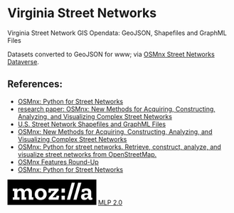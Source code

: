 # Virginia Street Networks
Virginia Street Network GIS Opendata: GeoJSON, Shapefiles and GraphML Files

Datasets converted to GeoJSON for www; via [OSMnx Street Networks Dataverse](https://dataverse.harvard.edu/dataverse/osmnx-street-networks).

## References:  
* [OSMnx: Python for Street Networks](https://geoffboeing.com/2016/11/osmnx-python-street-networks/)  
* [research paper: OSMnx: New Methods for Acquiring, Constructing, Analyzing, and Visualizing Complex Street Networks](https://www.researchgate.net/publication/309738462_OSMnx_New_Methods_for_Acquiring_Constructing_Analyzing_and_Visualizing_Complex_Street_Networks)  
* [U.S. Street Network Shapefiles and GraphML Files](https://dataverse.harvard.edu/dataset.xhtml?persistentId=doi:10.7910/DVN/CUWWYJ)  
* [OSMnx: New Methods for Acquiring, Constructing, Analyzing, and Visualizing Complex Street Networks](https://geoffboeing.com/publications/osmnx-complex-street-networks/)  
* [OSMnx: Python for street networks. Retrieve, construct, analyze, and visualize street networks from OpenStreetMap.](https://github.com/gboeing/osmnx)  
* [OSMnx Features Round-Up](https://geoffboeing.com/2018/03/osmnx-features-roundup/)  
* [OSMnx: Python for Street Networks](https://geoffboeing.com/2016/11/osmnx-python-street-networks/)  

![MPL 2.0 - Mozilla Public License Version 2.0](https://raw.githubusercontent.com/jalbertbowden/virginia-street-networks/master/mozilla-logo-bw-rgb-w200.png)
[MLP 2.0](https://www.mozilla.org/en-US/MPL/2.0/)
